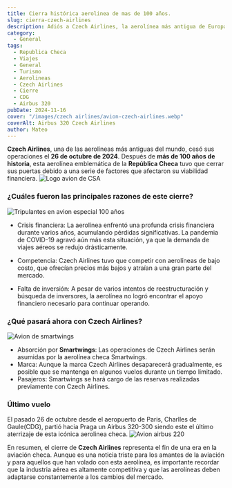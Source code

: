 ```yaml
---
title: Cierra histórica aerolinea de mas de 100 años.
slug: cierra-czech-airlines
description: Adiós a Czech Airlines, la aerolínea más antigua de Europa cierra sus operaciones independientes 
category:
  - General
tags:
  - Republica Checa
  - Viajes
  - General
  - Turismo
  - Aerolineas 
  - Czech Airlines
  - Cierre
  - CDG
  - Airbus 320
pubDate: 2024-11-16
cover: "/images/czech airlines/avion-czech-airlines.webp"
coverAlt: Airbus 320 Czech Airlines
author: Mateo
---
```


**Czech Airlines**, una de las aerolíneas más antiguas del mundo, cesó sus operaciones el **26 de octubre de 2024**. Después de **más de 100 años de historia**, esta aerolínea emblemática de la **República Checa** tuvo que cerrar sus puertas debido a una serie de factores que afectaron su viabilidad financiera.
<img src="/images/czech airlines/0872e6bfd4fa36a497b853c8e1156281.jpg" alt="Logo avion de CSA">

### ¿Cuáles fueron las principales razones de este cierre?
<img src="/images/czech airlines/csatwitter-1440x1080.webp" alt="Tripulantes en avion especial 100 años">

* Crisis financiera: La aerolínea enfrentó una profunda crisis financiera durante varios años, acumulando pérdidas significativas. La pandemia de COVID-19 agravó aún más esta situación, ya que la demanda de viajes aéreos se redujo drásticamente.

* Competencia: Czech Airlines tuvo que competir con aerolíneas de bajo costo, que ofrecían precios más bajos y atraían a una gran parte del mercado.

* Falta de inversión: A pesar de varios intentos de reestructuración y búsqueda de inversores, la aerolínea no logró encontrar el apoyo financiero necesario para continuar operando.

### ¿Qué pasará ahora con Czech Airlines?
<img src="/images/czech airlines/smartwings.jpg" alt="Avion de smartwings">

* Absorción por **Smartwings**: Las operaciones de Czech Airlines serán asumidas por la aerolínea checa Smartwings.
* Marca: Aunque la marca Czech Airlines desaparecerá gradualmente, es posible que se mantenga en algunos vuelos durante un tiempo limitado.
* Pasajeros: Smartwings se hará cargo de las reservas realizadas previamente con Czech Airlines.

### Último vuelo

El pasado 26 de octubre desde el aeropuerto de Paris, Charlles de Gaule(CDG), partió hacia Praga un Airbus 320-300 siendo este el último aterrizaje de esta icónica aerolinea checa.
<img src="/images/czech airlines/fenix-airbus-a320-czech-airlines-100-years-sticker-4k-19886-1711400926-Ef3HJ.webp" alt="Avion airbus 220">

En resumen, el cierre de **Czech Airlines** representa el fin de una era en la aviación checa. Aunque es una noticia triste para los amantes de la aviación y para aquellos que han volado con esta aerolínea, es importante recordar que la industria aérea es altamente competitiva y que las aerolíneas deben adaptarse constantemente a los cambios del mercado.